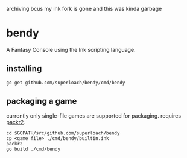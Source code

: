 archiving bcus my ink fork is gone and this was kinda garbage

# bendy
A Fantasy Console using the Ink scripting language.

## installing
```
go get github.com/superloach/bendy/cmd/bendy
```

## packaging a game
currently only single-file games are supported for packaging. requires [packr2](https://github.com/gobuffalo/packr/tree/master/v2).
```
cd $GOPATH/src/github.com/superloach/bendy
cp <game file> ./cmd/bendy/builtin.ink
packr2
go build ./cmd/bendy
```
